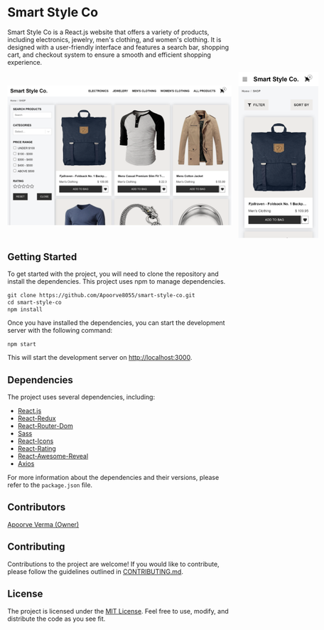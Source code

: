 # Smart Style Co

Smart Style Co is a React.js website that offers a variety of products, including electronics, jewelry, men's clothing, and women's clothing. It is designed with a user-friendly interface and features a search bar, shopping cart, and checkout system to ensure a smooth and efficient shopping experience.

<div style="display:flex; flex-direction: row; align-items: center; gap:16px;">
  <img style="width:600px" src="https://github.com/Apoorve8055/Smart-Style-Co/blob/main/Screenshots/desktop.png?raw=true" />
  <img style="width:180px" src="https://github.com/Apoorve8055/Smart-Style-Co/blob/main/Screenshots/mobile.png?raw=true" />
</div>

## Getting Started

To get started with the project, you will need to clone the repository and install the dependencies. This project uses npm to manage dependencies.

```
git clone https://github.com/Apoorve8055/smart-style-co.git
cd smart-style-co
npm install
```

Once you have installed the dependencies, you can start the development server with the following command:

```
npm start
```

This will start the development server on [http://localhost:3000](http://localhost:3000).

## Dependencies

The project uses several dependencies, including:

- [React.js](https://reactjs.org/)
- [React-Redux](https://react-redux.js.org/)
- [React-Router-Dom](https://reactrouter.com/)
- [Sass](https://sass-lang.com/)
- [React-Icons](https://react-icons.github.io/react-icons/)
- [React-Rating](https://www.npmjs.com/package/react-rating)
- [React-Awesome-Reveal](https://www.npmjs.com/package/react-awesome-reveal)
- [Axios](https://axios-http.com/)

For more information about the dependencies and their versions, please refer to the `package.json` file.

## Contributors

[Apoorve Verma (Owner)](https://github.com/Apoorve8055)

## Contributing

Contributions to the project are welcome! If you would like to contribute, please follow the guidelines outlined in [CONTRIBUTING.md](CONTRIBUTING.md).

## License

The project is licensed under the [MIT License](LICENSE). Feel free to use, modify, and distribute the code as you see fit.
